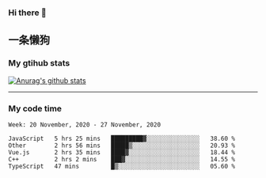 ### Hi there 👋

## 一条懒狗
<!--
**kiss-me-quickly/kiss-me-quickly** is a ✨ _special_ ✨ repository because its `README.md` (this file) appears on your GitHub profile.

Here are some ideas to get you started:

- 🔭 I’m currently working on ...
- 🌱 I’m currently learning ...
- 👯 I’m looking to collaborate on ...
- 🤔 I’m looking for help with ...
- 💬 Ask me about ...
- 📫 How to reach me: ...
- 😄 Pronouns: ...
- ⚡ Fun fact: ...
-->


### My gtihub stats

[![Anurag's github stats](https://github-readme-stats.vercel.app/api?username=kiss-me-quickly)](https://github.com/anuraghazra/github-readme-stats)

***

### My code time

<!--START_SECTION:waka-->
```text
Week: 20 November, 2020 - 27 November, 2020

JavaScript   5 hrs 25 mins   █████████▓░░░░░░░░░░░░░░░   38.60 % 
Other        2 hrs 56 mins   █████▒░░░░░░░░░░░░░░░░░░░   20.93 % 
Vue.js       2 hrs 35 mins   ████▓░░░░░░░░░░░░░░░░░░░░   18.44 % 
C++          2 hrs 2 mins    ███▓░░░░░░░░░░░░░░░░░░░░░   14.55 % 
TypeScript   47 mins         █▒░░░░░░░░░░░░░░░░░░░░░░░   05.60 % 
```
<!--END_SECTION:waka-->

